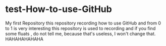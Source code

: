 # test-How-to-use-GitHub
My first Repository
this repository recording how to use GitHub and from 0 to 1 is very interesting
this repository is used to recording and if you find some fluats , do not tell me, because that's useless, I won't change that.
HAHAHAHAHAHA
